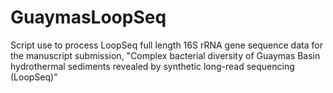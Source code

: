 # GuaymasLoopSeq
Script use to process LoopSeq full length 16S rRNA gene sequence data for the manuscript submission, "Complex bacterial diversity of Guaymas Basin hydrothermal sediments revealed by synthetic long-read sequencing (LoopSeq)"
